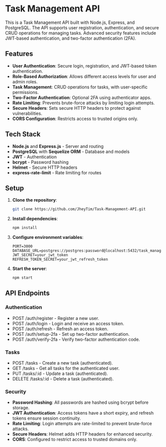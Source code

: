# Task Management API
This is a Task Management API built with Node.js, Express, and PostgreSQL. The API supports user registration, authentication, and secure CRUD operations for managing tasks. Advanced security features include JWT-based authentication, and two-factor authentication (2FA).

## Features
* **User Authentication**: Secure login, registration, and JWT-based token authentication.
* **Role-Based Authorization**: Allows different access levels for user and admin roles.
* **Task Management**: CRUD operations for tasks, with user-specific permissions.
* **Two-Factor Authentication**: Optional 2FA using authenticator apps.
* **Rate Limiting**: Prevents brute-force attacks by limiting login attempts.
* **Secure Headers**: Sets secure HTTP headers to protect against vulnerabilities.
* **CORS Configuration**: Restricts access to trusted origins only.

## Tech Stack
* **Node.js** and **Express.js** - Server and routing
* **PostgreSQL** with **Sequelize ORM** - Database and models
* **JWT** - Authentication
* **bcrypt** - Password hashing
* **Helmet** - Secure HTTP headers
* **express-rate-limit** - Rate limiting for routes

## Setup
1. **Clone the repository**:
    ```bash
    git clone https://github.com/JheyTim/Task-Management-API.git
    ```
2. **Install dependencies**:
    ```bash
    npm install
    ```
3. **Configure environment variables**:
    ```env
    PORT=3000
    DATABASE_URL=postgres://postgres:password@localhost:5432/task_management_db
    JWT_SECRET=your_jwt_token
    REFRESH_TOKEN_SECRET=your_jwt_refresh_token
    ```
4. **Start the server**:
    ```bash
    npm start
    ```
## API Endpoints

### Authentication
* POST /auth/register - Register a new user.
* POST /auth/login - Login and receive an access token.
* POST /auth/refresh - Refresh an access token.
* POST /auth/setup-2fa - Set up two-factor authentication.
* POST /auth/verify-2fa - Verify two-factor authentication code.

### Tasks
* POST /tasks - Create a new task (authenticated).
* GET /tasks - Get all tasks for the authenticated user.
* PUT /tasks/:id - Update a task (authenticated).
* DELETE /tasks/:id - Delete a task (authenticated).

### Security
* **Password Hashing**: All passwords are hashed using bcrypt before storage.
* **JWT Authentication**: Access tokens have a short expiry, and refresh tokens ensure session continuity.
* **Rate Limiting**: Login attempts are rate-limited to prevent brute-force attacks.
* **Secure Headers**: Helmet adds HTTP headers for enhanced security.
* **CORS**: Configured to restrict access to trusted domains only.